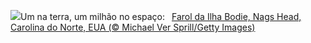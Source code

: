 ![](https://www.bing.com/th?id=OHR.BodieNC_PT-BR3349046886_UHD.jpg&w=1000)Um na terra, um milhão no espaço:&nbsp;&ensp;[Farol da Ilha Bodie, Nags Head, Carolina do Norte, EUA (© Michael Ver Sprill/Getty Images)](https://www.bing.com/th?id=OHR.BodieNC_PT-BR3349046886_UHD.jpg)
<br><br/>
